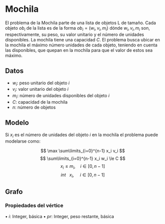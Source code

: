 # Mochila

El problema de la Mochila parte de una lista de objetos L de tamaño. Cada objeto $ob_i$ de la lista es de la forma $ob_i= (w_i, v_i, m_i)$ dónde  $w_i, v_i, m_i$ son, respectivamente, su peso, su valor unitario y el número de unidades disponibles. La mochila tiene una capacidad $C$.  El problema busca ubicar en la mochila el máximo número unidades de cada objeto, teniendo en cuenta las disponibles, que quepan en la mochila para que el valor de estos sea máximo. 

## Datos

- $w_i$: peso unitario del objeto $i$
- $v_i$: valor unitario del objeto $i$
- $m_i$: número de unidades disponibles del objeto $i$
- $C$: capacidad de la mochila
- $n$: número de objetos

## Modelo

Si $x_i$ es el número de unidades del objeto $i$ en la mochila el problema puede modelarse como:

$$ \max \sum\limits_{i=0}^{n-1} x_i v_i $$
$$ \sum\limits_{i=0}^{n-1} x_i w_i \le C $$
$$ x_i\le m_i,\ \ \ \ i\in\left[0,n-1\right] $$
$$ int\ \ \ x_i,\ \ \ \ \ i\in\left[0,n-1\right] $$
## Grafo

### Propiedades del vértice

•	$i$: Integer, básica
•	$pr$: Integer, peso restante, básica
